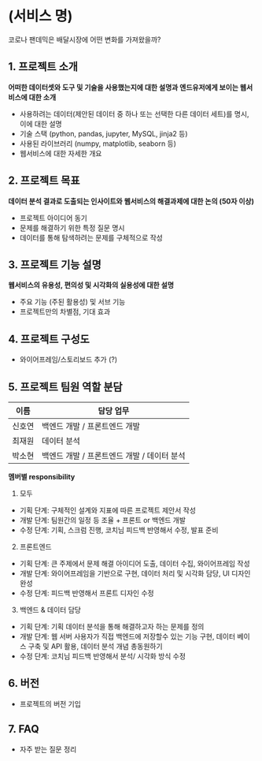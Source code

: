 # (서비스 명)
코로나 팬데믹은 배달시장에 어떤 변화를 가져왔을까?

## 1. 프로젝트 소개

**어떠한 데이터셋와 도구 및 기술을 사용했는지에 대한 설명과 엔드유저에게 보이는 웹서비스에 대한 소개**

  - 사용하려는 데이터(제안된 데이터 중 하나 또는 선택한 다른 데이터 세트)를 명시, 이에 대한 설명
  - 기술 스택 (python, pandas, jupyter, MySQL, jinja2 등) 
  - 사용된 라이브러리 (numpy, matplotlib, seaborn 등)
  - 웹서비스에 대한 자세한 개요

## 2. 프로젝트 목표

**데이터 분석 결과로 도출되는 인사이트와 웹서비스의 해결과제에 대한 논의 (50자 이상)**
  - 프로젝트 아이디어 동기
  - 문제를 해결하기 위한 특정 질문 명시
  - 데이터를 통해 탐색하려는 문제를 구체적으로 작성


## 3. 프로젝트 기능 설명

**웹서비스의 유용성, 편의성 및 시각화의 실용성에 대한 설명**
  - 주요 기능 (주된 활용성) 및 서브 기능
  - 프로젝트만의 차별점, 기대 효과

## 4. 프로젝트 구성도
  - 와이어프레임/스토리보드 추가 (?)

## 5. 프로젝트 팀원 역할 분담
| 이름 | 담당 업무 |
| ------ | ------ |
| 신호연 | 백엔드 개발 / 프론트엔드 개발 |
| 최재원 | 데이터 분석 |
| 박소현 | 백엔드 개발 / 프론트엔드 개발 / 데이터 분석 |

**멤버별 responsibility**

1. 모두

- 기획 단계: 구체적인 설계와 지표에 따른 프로젝트 제안서 작성
- 개발 단계: 팀원간의 일정 등 조율 + 프론트 or 백엔드 개발
- 수정 단계: 기획, 스크럼 진행, 코치님 피드백 반영해서 수정, 발표 준비

2. 프론트엔드 

- 기획 단계: 큰 주제에서 문제 해결 아이디어 도출, 데이터 수집, 와이어프레임 작성
- 개발 단계: 와이어프레임을 기반으로 구현, 데이터 처리 및 시각화 담당, UI 디자인 완성
- 수정 단계: 피드백 반영해서 프론트 디자인 수정

 3. 백엔드 & 데이터 담당  

- 기획 단계: 기획 데이터 분석을 통해 해결하고자 하는 문제를 정의
- 개발 단계: 웹 서버 사용자가 직접 백엔드에 저장할수 있는 기능 구현, 데이터 베이스 구축 및 API 활용, 데이터 분석 개념 총동원하기
- 수정 단계: 코치님 피드백 반영해서 분석/ 시각화 방식 수정

## 6. 버전
  - 프로젝트의 버전 기입

## 7. FAQ
  - 자주 받는 질문 정리